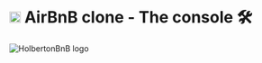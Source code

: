 # <img src="https://iconape.com/wp-content/files/hk/370521/svg/airbnb-logo-icon-png-svg.png" width=20> AirBnB clone - The console 🛠️

<img src="https://github.com/Toby16/AirBnB_clone/blob/main/assets/hbnb_logo.png" alt="HolbertonBnB logo">
